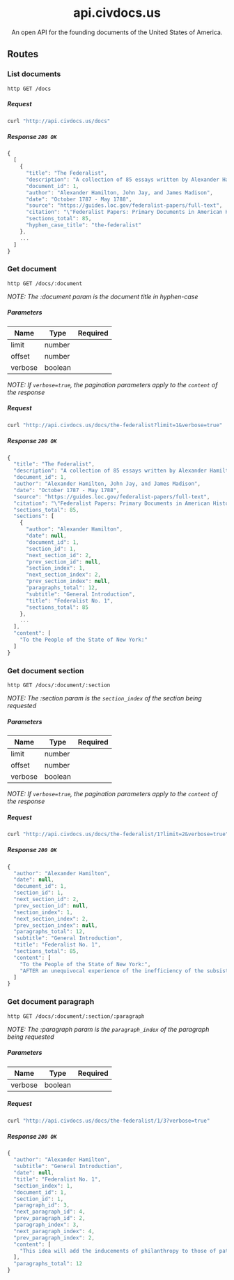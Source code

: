 <div align="center">
  <h1>
    api.civdocs.us
  </h1>
</div>

<div align="center">
  An open API for the founding documents of the United States of America.
</div>

## Routes

### List documents

```
http GET /docs
```

##### Request

```bash
curl "http://api.civdocs.us/docs"
```

##### Response `200 OK`

```js
{
  [
    {
      "title": "The Federalist",
      "description": "A collection of 85 essays written by Alexander Hamilton, John Jay, and James Madison arguing in favor of ratifying the proposed Constitution of the United States of America.",
      "document_id": 1,
      "author": "Alexander Hamilton, John Jay, and James Madison",
      "date": "October 1787 - May 1788",
      "source": "https://guides.loc.gov/federalist-papers/full-text",
      "citation": "\"Federalist Papers: Primary Documents in American History: Full Text of The Federalist Papers.\" Library of Congress Research Guides, Library of Congress, guides.loc.gov/federalist-papers/full-text.",
      "sections_total": 85,
      "hyphen_case_title": "the-federalist"
    },
    ...
  ]
}
```

### Get document

```
http GET /docs/:document
```

_NOTE: The :document param is the document title in hyphen-case_

##### Parameters

| Name          | Type    | Required      |
| ------------- | ------- | ------------- |
| limit         | number  |               |
| offset        | number  |               |
| verbose       | boolean |               |

_NOTE: If `verbose=true`, the pagination parameters apply to the `content` of the response_

##### Request

```bash
curl "http://api.civdocs.us/docs/the-federalist?limit=1&verbose=true"
```

##### Response `200 OK`

```js
{
  "title": "The Federalist",
  "description": "A collection of 85 essays written by Alexander Hamilton, John Jay, and James Madison arguing in favor of ratifying the proposed Constitution of the United States of America.",
  "document_id": 1,
  "author": "Alexander Hamilton, John Jay, and James Madison",
  "date": "October 1787 - May 1788",
  "source": "https://guides.loc.gov/federalist-papers/full-text",
  "citation": "\"Federalist Papers: Primary Documents in American History: Full Text of The Federalist Papers.\" Library of Congress Research Guides, Library of Congress, guides.loc.gov/federalist-papers/full-text.",
  "sections_total": 85,
  "sections": [
    {
      "author": "Alexander Hamilton",
      "date": null,
      "document_id": 1,
      "section_id": 1,
      "next_section_id": 2,
      "prev_section_id": null,
      "section_index": 1,
      "next_section_index": 2,
      "prev_section_index": null,
      "paragraphs_total": 12,
      "subtitle": "General Introduction",
      "title": "Federalist No. 1",
      "sections_total": 85
    },
    ...
  ],
  "content": [
    "To the People of the State of New York:"
  ]
}
```

### Get document section

```
http GET /docs/:document/:section
```

_NOTE: The :section param is the `section_index` of the section being requested_

##### Parameters

| Name          | Type    | Required      |
| ------------- | ------- | ------------- |
| limit         | number  |               |
| offset        | number  |               |
| verbose       | boolean |               |

_NOTE: If `verbose=true`, the pagination parameters apply to the `content` of the response_

##### Request

```bash
curl "http://api.civdocs.us/docs/the-federalist/1?limit=2&verbose=true"
```

##### Response `200 OK`

```js
{
  "author": "Alexander Hamilton",
  "date": null,
  "document_id": 1,
  "section_id": 1,
  "next_section_id": 2,
  "prev_section_id": null,
  "section_index": 1,
  "next_section_index": 2,
  "prev_section_index": null,
  "paragraphs_total": 12,
  "subtitle": "General Introduction",
  "title": "Federalist No. 1",
  "sections_total": 85,
  "content": [
    "To the People of the State of New York:",
    "AFTER an unequivocal experience of the inefficiency of the subsisting federal government, you are called upon to deliberate on a new Constitution for the United States of America. The subject speaks its own importance; comprehending in its consequences nothing less than the existence of the UNION, the safety and welfare of the parts of which it is composed, the fate of an empire in many respects the most interesting in the world. It has been frequently remarked that it seems to have been reserved to the people of this country, by their conduct and example, to decide the important question, whether societies of men are really capable or not of establishing good government from reflection and choice, or whether they are forever destined to depend for their political constitutions on accident and force. If there be any truth in the remark, the crisis at which we are arrived may with propriety be regarded as the era in which that decision is to be made; and a wrong election of the part we shall act may, in this view, deserve to be considered as the general misfortune of mankind."
  ]
}
```

### Get document paragraph

```
http GET /docs/:document/:section/:paragraph
```

_NOTE: The :paragraph param is the `paragraph_index` of the paragraph being requested_

##### Parameters

| Name          | Type    | Required      |
| ------------- | ------- | ------------- |
| verbose       | boolean |               |

##### Request

```bash
curl "http://api.civdocs.us/docs/the-federalist/1/3?verbose=true"
```

##### Response `200 OK`

```js
{
  "author": "Alexander Hamilton",
  "subtitle": "General Introduction",
  "date": null,
  "title": "Federalist No. 1",
  "section_index": 1,
  "document_id": 1,
  "section_id": 1,
  "paragraph_id": 3,
  "next_paragraph_id": 4,
  "prev_paragraph_id": 2,
  "paragraph_index": 3,
  "next_paragraph_index": 4,
  "prev_paragraph_index": 2,
  "content": [
    "This idea will add the inducements of philanthropy to those of patriotism, to heighten the solicitude which all considerate and good men must feel for the event. Happy will it be if our choice should be directed by a judicious estimate of our true interests, unperplexed and unbiased by considerations not connected with the public good. But this is a thing more ardently to be wished than seriously to be expected. The plan offered to our deliberations affects too many particular interests, innovates upon too many local institutions, not to involve in its discussion a variety of objects foreign to its merits, and of views, passions and prejudices little favorable to the discovery of truth."
  ],
  "paragraphs_total": 12
}
```
